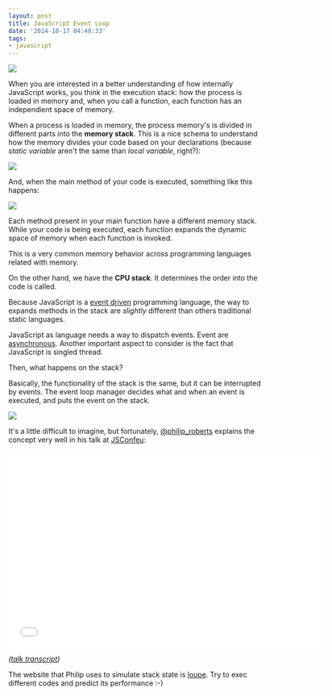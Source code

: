 ```yaml
---
layout: post
title: JavaScript Event Loop
date: '2014-10-17 04:48:33'
tags:
- javascript
---
```


![](http://i.imgur.com/VTFXRtv.gif)

When you are interested in a better understanding of how internally JavaScript works, you think in the execution stack: how the process is loaded in memory and, when you call a function, each function has an independient space of memory.

When a process is loaded in memory, the process memory's is divided in different parts into the **memory stack**. This is a nice schema to understand how the memory divides your code based on your declarations (because *static variable* aren't the same than *local variable*, right?):

![](http://i.imgur.com/uqAtX5N.jpg)

And, when the main method of your code is executed, something like this happens:

![](http://i.imgur.com/iSB4ztA.gif)

Each method present in your main function have a different memory stack. While your code is being executed, each function expands the dynamic space of memory when each function is invoked.

This is a very common memory behavior across programming languages related with memory.

On the other hand, we have the **CPU stack**. It determines the order into the code is called.

Because JavaScript is a [event driven](https://en.wikipedia.org/wiki/Event-driven_programming) programming language, the way to expands methods in the stack are *slightly* different than others traditional static languages.

JavaScript as language needs a way to dispatch events. Event are [asynchronous](https://en.wikipedia.org/wiki/Asynchronous_communication). Another important aspect to consider is the fact that JavaScript is singled thread.

Then, what happens on the stack?

Basically, the functionality of the stack is the same, but it can be interrupted by events. The event loop manager decides what and when an event is executed, and puts the event on the stack.

![](http://i.imgur.com/jmUjJUZ.png)

It's a little difficult to imagine, but fortunately, [@philip_roberts](https://twitter.com/@philip_roberts) explains the concept very well in his talk at [JSConfeu](http://2014.jsconf.eu/):

<iframe width="630" height="390" src="//www.youtube.com/embed/8aGhZQkoFbQ" frameborder="0" allowfullscreen></iframe>

*([talk transcript](http://2014.jsconf.eu/speakers/philip-roberts-what-the-heck-is-the-event-loop-anyway.html))*

The website that Philip uses to simulate stack state is [loupe](http://latentflip.com/loupe). Try to exec different codes and predict its performance :-)